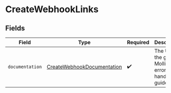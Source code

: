 # CreateWebhookLinks


## Fields

| Field                                                                           | Type                                                                            | Required                                                                        | Description                                                                     |
| ------------------------------------------------------------------------------- | ------------------------------------------------------------------------------- | ------------------------------------------------------------------------------- | ------------------------------------------------------------------------------- |
| `documentation`                                                                 | [CreateWebhookDocumentation](../../models/errors/CreateWebhookDocumentation.md) | :heavy_check_mark:                                                              | The URL to the generic Mollie API error handling guide.                         |